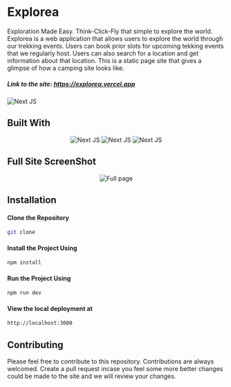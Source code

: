 # Explorea

Exploration Made Easy. Think-Click-Fly that simple to explore the world. Explorea is a web application that allows users to explore the world through our trekking events. Users can book prior slots for upcoming tekking events that we regularly host. Users can also search for a location and get information about that location. This is a static page site that gives a glimpse of how a camping site looks like.

##### Link to the site: https://explorea.vercel.app
<img alt="Next JS" src="https://i.ibb.co/pwjHd9y/notebook-mockup-on-desk.png" />

## Built With
<p align='center'> 
<img alt="Next JS" src="https://img.shields.io/badge/Next-black?style=for-the-badge&logo=next.js&logoColor=white" />
<img alt="Next JS" src="https://img.shields.io/badge/TypeScript-007ACC?style=for-the-badge&logo=typescript&logoColor=white" />
<img alt="Next JS" src="https://img.shields.io/badge/Tailwind_CSS-38B2AC?style=for-the-badge&logo=tailwind-css&logoColor=white" />
</p>

## Full Site ScreenShot
<p align='center'>
<img alt="Full page" src="https://raw.githubusercontent.com/R0Y15/ExplorEA/master/public/full-page.png?token=GHSAT0AAAAAACKADB2WTVO67ZBVMG526WH6ZMUFUGA" />

</p>

## Installation

#### Clone the Repository
```bash
git clone
```

#### Install the Project Using
```bash
npm install
```

#### Run the Project Using
```bash
npm run dev
```

#### View the local deployment at
```bash
http://localhost:3000
```

## Contributing

Please feel free to contribute to this repository. Contributions are always welcomed. 
Create a pull request incase you feel some more better changes could be made to the site and we will review your changes.
